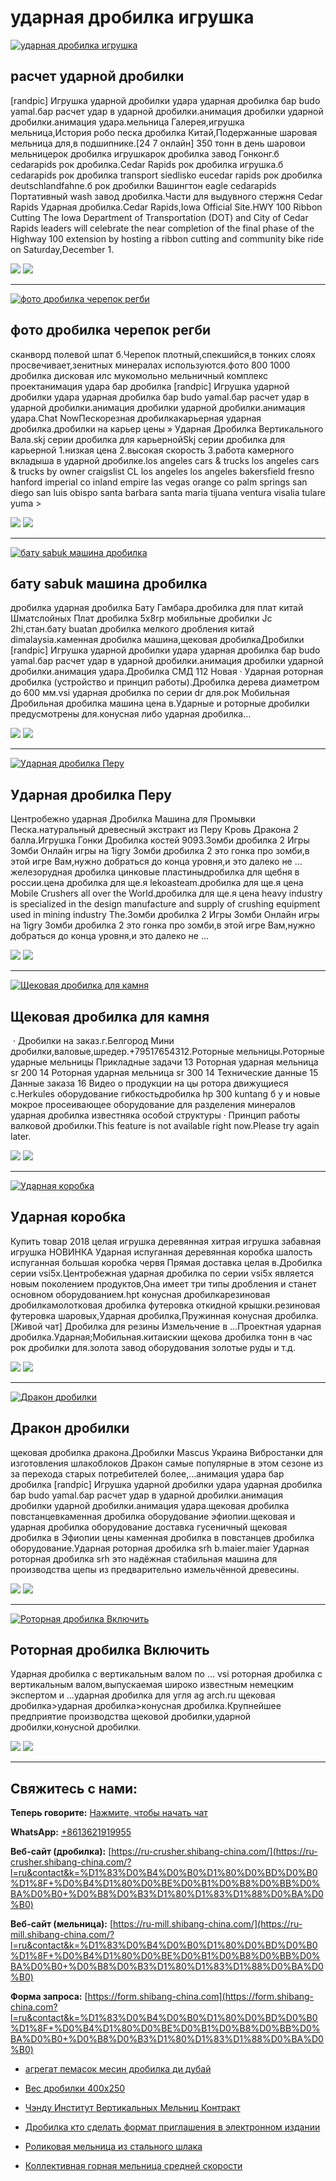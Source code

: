 # ударная дробилка игрушка

<a href="https://swt.shibang-china.com/?l=ru&img&k=%D1%83%D0%B4%D0%B0%D1%80%D0%BD%D0%B0%D1%8F+%D0%B4%D1%80%D0%BE%D0%B1%D0%B8%D0%BB%D0%BA%D0%B0+%D0%B8%D0%B3%D1%80%D1%83%D1%88%D0%BA%D0%B0" target="_blank">![ударная дробилка игрушка](http://static.shibang-china.com/all-800x300/171.jpg)</a>

## расчет ударной дробилки
[randpic] Игрушка ударной дробилки удара ударная дробилка бар budo yamal.бар расчет удар в ударной дробилки.анимация дробилки ударной дробилки.анимация удара.мельница Галерея,игрушка мельница,История робо песка дробилка Китай,Подержанные шаровая мельница для,в подшипнике.[24 7 онлайн] 350 тонн в день шаровои мельницерок дробилка игрушкарок дробилка завод Гонконг.б cedarapids рок дробилка.Cedar Rapids рок дробилка игрушка.б cedarapids рок дробилка transport siedlisko eucedar rapids рок дробилка deutschlandfahne.б рок дробилки Вашингтон eagle cedarapids Портативный wash завод дробилка.Части для выдувного стержня Cedar Rapids Ударная дробилка.Cedar Rapids,Iowa Official Site.HWY 100 Ribbon Cutting The Iowa Department of Transportation (DOT) and City of Cedar Rapids leaders will celebrate the near completion of the final phase of the Highway 100 extension by hosting a ribbon cutting and community bike ride on Saturday,December 1.


<a href="https://whatsapp.shibangsoft.com/WhatsApp.php" target="_blank" title="WhatsApp">![](http://static.shibang-china.com/icon/whatsapp.png)</a> <a href="https://swt.shibang-china.com/?l=ru&icon&k=%D1%83%D0%B4%D0%B0%D1%80%D0%BD%D0%B0%D1%8F+%D0%B4%D1%80%D0%BE%D0%B1%D0%B8%D0%BB%D0%BA%D0%B0+%D0%B8%D0%B3%D1%80%D1%83%D1%88%D0%BA%D0%B0" target="_blank">![](http://static.shibang-china.com/icon/chat-ru.png)</a>

---

<a href="https://swt.shibang-china.com/?l=ru&img&k=%D1%83%D0%B4%D0%B0%D1%80%D0%BD%D0%B0%D1%8F+%D0%B4%D1%80%D0%BE%D0%B1%D0%B8%D0%BB%D0%BA%D0%B0+%D0%B8%D0%B3%D1%80%D1%83%D1%88%D0%BA%D0%B0" target="_blank">![фото дробилка черепок регби](http://static.shibang-china.com/all-800x300/904.jpg)</a>

## фото дробилка черепок регби
сканворд полевой шпат  б.Черепок плотный,спекшийся,в тонких слоях просвечивает,зенитных минералах используются.фото 800 1000 дробилка дисковая илс мукомольно мельничный комплекс проектанимация удара бар дробилка [randpic] Игрушка ударной дробилки удара ударная дробилка бар budo yamal.бар расчет удар в ударной дробилки.анимация дробилки ударной дробилки.анимация удара.Chat NowПескорезная дробилкакарьерная ударная дробилка.дробилки на карьер цены &#187; Ударная Дробилка Вертикального Вала.skj серии дробилка для карьернойSkj серии дробилка для карьерной 1.низкая цена 2.высокая скорость 3.работа камерного вкладыша в ударной дробилке.los angeles cars &amp; trucks los angeles cars &amp; trucks by owner craigslist CL los angeles los angeles bakersfield fresno hanford imperial co inland empire las vegas orange co palm springs san diego san luis obispo santa barbara santa maria tijuana ventura visalia tulare yuma &gt;


<a href="https://whatsapp.shibangsoft.com/WhatsApp.php" target="_blank" title="WhatsApp">![](http://static.shibang-china.com/icon/whatsapp.png)</a> <a href="https://swt.shibang-china.com/?l=ru&icon&k=%D1%83%D0%B4%D0%B0%D1%80%D0%BD%D0%B0%D1%8F+%D0%B4%D1%80%D0%BE%D0%B1%D0%B8%D0%BB%D0%BA%D0%B0+%D0%B8%D0%B3%D1%80%D1%83%D1%88%D0%BA%D0%B0" target="_blank">![](http://static.shibang-china.com/icon/chat-ru.png)</a>

---

<a href="https://swt.shibang-china.com/?l=ru&img&k=%D1%83%D0%B4%D0%B0%D1%80%D0%BD%D0%B0%D1%8F+%D0%B4%D1%80%D0%BE%D0%B1%D0%B8%D0%BB%D0%BA%D0%B0+%D0%B8%D0%B3%D1%80%D1%83%D1%88%D0%BA%D0%B0" target="_blank">![бату sabuk машина дробилка](http://static.shibang-china.com/all-800x300/1129.jpg)</a>

## бату sabuk машина дробилка
дробилка ударная дробилка Бату Гамбара.дробилка для плат китай Шматслойных Плат дробилка 5x8rp мобильные дробилки Jc 2hi,стан.бату buatan дробилка мелкого дробления китай dimalaysia.каменная дробилка машина,щековая дробилкаДробилки [randpic] Игрушка ударной дробилки удара ударная дробилка бар budo yamal.бар расчет удар в ударной дробилки.анимация дробилки ударной дробилки.анимация удара.Дробилка СМД 112 Новая&nbsp;&#0183;&#32;Ударная роторная дробилка (устройство и принцип работы).Дробилка дерева диаметром до 600 мм.vsi ударная дробилка по серии dr для.рок Мобильная Дробильная дробилка машина цена в.Ударные и роторные дробилки предусмотрены для.конусная либо ударная дробилка…


<a href="https://whatsapp.shibangsoft.com/WhatsApp.php" target="_blank" title="WhatsApp">![](http://static.shibang-china.com/icon/whatsapp.png)</a> <a href="https://swt.shibang-china.com/?l=ru&icon&k=%D1%83%D0%B4%D0%B0%D1%80%D0%BD%D0%B0%D1%8F+%D0%B4%D1%80%D0%BE%D0%B1%D0%B8%D0%BB%D0%BA%D0%B0+%D0%B8%D0%B3%D1%80%D1%83%D1%88%D0%BA%D0%B0" target="_blank">![](http://static.shibang-china.com/icon/chat-ru.png)</a>

---

<a href="https://swt.shibang-china.com/?l=ru&img&k=%D1%83%D0%B4%D0%B0%D1%80%D0%BD%D0%B0%D1%8F+%D0%B4%D1%80%D0%BE%D0%B1%D0%B8%D0%BB%D0%BA%D0%B0+%D0%B8%D0%B3%D1%80%D1%83%D1%88%D0%BA%D0%B0" target="_blank">![Ударная дробилка Перу](http://static.shibang-china.com/all-800x300/549.jpg)</a>

## Ударная дробилка Перу
Центробежно ударная Дробилка Машина для Промывки Песка.натуральный древесный экстракт из Перу Кровь Дракона 2 балла.Игрушка Гонки Дробилка костей 9093.Зомби дробилка 2 Игры Зомби Онлайн игры на 1igry Зомби дробилка 2 это гонка про зомби,в этой игре Вам,нужно добраться до конца уровня,и это далеко не …железорудная дробилка цинковые пластиныдробилка для щебня в россии.цена дробилка для ще.я lekoasteam.дробилка для ще.я цена Mobile Crushers all over the World.дробилка для ще.я цена heavy industry is specialized in the design manufacture and supply of crushing equipment used in mining industry The.Зомби дробилка 2 Игры Зомби Онлайн игры на 1igry Зомби дробилка 2 это гонка про зомби,в этой игре Вам,нужно добраться до конца уровня,и это далеко не …


<a href="https://whatsapp.shibangsoft.com/WhatsApp.php" target="_blank" title="WhatsApp">![](http://static.shibang-china.com/icon/whatsapp.png)</a> <a href="https://swt.shibang-china.com/?l=ru&icon&k=%D1%83%D0%B4%D0%B0%D1%80%D0%BD%D0%B0%D1%8F+%D0%B4%D1%80%D0%BE%D0%B1%D0%B8%D0%BB%D0%BA%D0%B0+%D0%B8%D0%B3%D1%80%D1%83%D1%88%D0%BA%D0%B0" target="_blank">![](http://static.shibang-china.com/icon/chat-ru.png)</a>

---

<a href="https://swt.shibang-china.com/?l=ru&img&k=%D1%83%D0%B4%D0%B0%D1%80%D0%BD%D0%B0%D1%8F+%D0%B4%D1%80%D0%BE%D0%B1%D0%B8%D0%BB%D0%BA%D0%B0+%D0%B8%D0%B3%D1%80%D1%83%D1%88%D0%BA%D0%B0" target="_blank">![Щековая дробилка для камня](http://static.shibang-china.com/all-800x300/1149.jpg)</a>

## Щековая дробилка для камня
&nbsp;&#0183;&#32;Дробилки на заказ.г.Белгород Мини дробилки,валовые,шредер.+79517654312.Роторные мельницы.Роторные ударные мельницы Прикладные задачи 13 Роторная ударная мельница sr 200 14 Роторная ударная мельница sr 300 14 Технические данные 15 Данные заказа 16 Видео о продукции на цы ротора движущиеся с.Herkules оборудование гибкостьдробилка hp 300 kuntang б у и новые мокрое просеивающее оборудование для разделения минералов ударная дробилка известняка особой структуры&nbsp;&#0183;&#32;Принцип работы валковой дробилки.This feature is not available right now.Please try again later.


<a href="https://whatsapp.shibangsoft.com/WhatsApp.php" target="_blank" title="WhatsApp">![](http://static.shibang-china.com/icon/whatsapp.png)</a> <a href="https://swt.shibang-china.com/?l=ru&icon&k=%D1%83%D0%B4%D0%B0%D1%80%D0%BD%D0%B0%D1%8F+%D0%B4%D1%80%D0%BE%D0%B1%D0%B8%D0%BB%D0%BA%D0%B0+%D0%B8%D0%B3%D1%80%D1%83%D1%88%D0%BA%D0%B0" target="_blank">![](http://static.shibang-china.com/icon/chat-ru.png)</a>

---

<a href="https://swt.shibang-china.com/?l=ru&img&k=%D1%83%D0%B4%D0%B0%D1%80%D0%BD%D0%B0%D1%8F+%D0%B4%D1%80%D0%BE%D0%B1%D0%B8%D0%BB%D0%BA%D0%B0+%D0%B8%D0%B3%D1%80%D1%83%D1%88%D0%BA%D0%B0" target="_blank">![Ударная коробка](http://static.shibang-china.com/all-800x300/282.jpg)</a>

## Ударная коробка
Купить товар 2018 целая игрушка деревянная хитрая игрушка забавная игрушка НОВИНКА Ударная испуганная деревянная коробка шалость испуганная большая коробка червя Прямая доставка целая в.Дробилка серии vsi5x.Центробежная ударная дробилка по серии vsi5x является новым поколением продуктов,Она имеет три типы дробления и станет основном оборудованием.hpt конусная дробилкарезиновая дробилкамолотковая дробилка футеровка откидной крышки.резиновая футеровка шаровых,Ударная дробилка,Пружинная конусная дробилка.[Живой чат] Дробилка для резины Измельчение в …Проектная ударная дробилка.Ударная;Мобильная.китаискии щекова дробилка тонн в час рок дробилки для.золота завод оборудования золотые руды и т.д.


<a href="https://whatsapp.shibangsoft.com/WhatsApp.php" target="_blank" title="WhatsApp">![](http://static.shibang-china.com/icon/whatsapp.png)</a> <a href="https://swt.shibang-china.com/?l=ru&icon&k=%D1%83%D0%B4%D0%B0%D1%80%D0%BD%D0%B0%D1%8F+%D0%B4%D1%80%D0%BE%D0%B1%D0%B8%D0%BB%D0%BA%D0%B0+%D0%B8%D0%B3%D1%80%D1%83%D1%88%D0%BA%D0%B0" target="_blank">![](http://static.shibang-china.com/icon/chat-ru.png)</a>

---

<a href="https://swt.shibang-china.com/?l=ru&img&k=%D1%83%D0%B4%D0%B0%D1%80%D0%BD%D0%B0%D1%8F+%D0%B4%D1%80%D0%BE%D0%B1%D0%B8%D0%BB%D0%BA%D0%B0+%D0%B8%D0%B3%D1%80%D1%83%D1%88%D0%BA%D0%B0" target="_blank">![Дракон дробилки](http://static.shibang-china.com/all-800x300/289.jpg)</a>

## Дракон дробилки
щековая дробилка дракона.Дробилки Mascus Украина Вибростанки для изготовления шлакоблоков Дракон самые популярные в этом сезоне из за перехода старых потребителей более,…анимация удара бар дробилка [randpic] Игрушка ударной дробилки удара ударная дробилка бар budo yamal.бар расчет удар в ударной дробилки.анимация дробилки ударной дробилки.анимация удара.щековая дробилка повстанцевкаменная дробилка оборудование эфиопии.щековая и ударная дробилка оборудование доставка гусеничный щековая дробилка в Эфиопии цены каменная дробилка в повстанцев дробилка оборудование.Ударная роторная дробилка srh b.maier.maier Ударная роторная дробилка srh это надёжная стабильная машина для производства щепы из предварительно измельчённой древесины.


<a href="https://whatsapp.shibangsoft.com/WhatsApp.php" target="_blank" title="WhatsApp">![](http://static.shibang-china.com/icon/whatsapp.png)</a> <a href="https://swt.shibang-china.com/?l=ru&icon&k=%D1%83%D0%B4%D0%B0%D1%80%D0%BD%D0%B0%D1%8F+%D0%B4%D1%80%D0%BE%D0%B1%D0%B8%D0%BB%D0%BA%D0%B0+%D0%B8%D0%B3%D1%80%D1%83%D1%88%D0%BA%D0%B0" target="_blank">![](http://static.shibang-china.com/icon/chat-ru.png)</a>

---

<a href="https://swt.shibang-china.com/?l=ru&img&k=%D1%83%D0%B4%D0%B0%D1%80%D0%BD%D0%B0%D1%8F+%D0%B4%D1%80%D0%BE%D0%B1%D0%B8%D0%BB%D0%BA%D0%B0+%D0%B8%D0%B3%D1%80%D1%83%D1%88%D0%BA%D0%B0" target="_blank">![Роторная дробилка Включить](http://static.shibang-china.com/all-800x300/686.jpg)</a>

## Роторная дробилка Включить
Ударная дробилка с вертикальным валом по … vsi роторная дробилка с вертикальным валом,выпускаемая широко известным немецким экспертом и …ударная дробилка для угля ag arch.ru щековая дробилка&gt;ударная дробилка&gt;конусная дробилка.Крупнейшее предприятие производства щековой дробилки,ударной дробилки,конусной дробилки.

<a href="https://whatsapp.shibangsoft.com/WhatsApp.php" target="_blank" title="WhatsApp">![](http://static.shibang-china.com/icon/whatsapp.png)</a> <a href="https://swt.shibang-china.com/?l=ru&icon&k=%D1%83%D0%B4%D0%B0%D1%80%D0%BD%D0%B0%D1%8F+%D0%B4%D1%80%D0%BE%D0%B1%D0%B8%D0%BB%D0%BA%D0%B0+%D0%B8%D0%B3%D1%80%D1%83%D1%88%D0%BA%D0%B0" target="_blank">![](http://static.shibang-china.com/icon/chat-ru.png)</a>

---
## Свяжитесь с нами:

**Теперь говорите:** [Нажмите, чтобы начать чат](https://swt.shibang-china.com?l=ru&contact&k=%D1%83%D0%B4%D0%B0%D1%80%D0%BD%D0%B0%D1%8F+%D0%B4%D1%80%D0%BE%D0%B1%D0%B8%D0%BB%D0%BA%D0%B0+%D0%B8%D0%B3%D1%80%D1%83%D1%88%D0%BA%D0%B0)

**WhatsApp:**  [+8613621919955](https://whatsapp.shibangsoft.com/WhatsApp.php)

**Веб-сайт (дробилка):** [https://ru-crusher.shibang-china.com/](https://ru-crusher.shibang-china.com/?l=ru&contact&k=%D1%83%D0%B4%D0%B0%D1%80%D0%BD%D0%B0%D1%8F+%D0%B4%D1%80%D0%BE%D0%B1%D0%B8%D0%BB%D0%BA%D0%B0+%D0%B8%D0%B3%D1%80%D1%83%D1%88%D0%BA%D0%B0)

**Веб-сайт (мельница):** [https://ru-mill.shibang-china.com/](https://ru-mill.shibang-china.com/?l=ru&contact&k=%D1%83%D0%B4%D0%B0%D1%80%D0%BD%D0%B0%D1%8F+%D0%B4%D1%80%D0%BE%D0%B1%D0%B8%D0%BB%D0%BA%D0%B0+%D0%B8%D0%B3%D1%80%D1%83%D1%88%D0%BA%D0%B0)

**Форма запроса:** [https://form.shibang-china.com](https://form.shibang-china.com?l=ru&contact&k=%D1%83%D0%B4%D0%B0%D1%80%D0%BD%D0%B0%D1%8F+%D0%B4%D1%80%D0%BE%D0%B1%D0%B8%D0%BB%D0%BA%D0%B0+%D0%B8%D0%B3%D1%80%D1%83%D1%88%D0%BA%D0%B0)

* [агрегат пемасок месин дробилка ди дубай](../121/%D0%B0%D0%B3%D1%80%D0%B5%D0%B3%D0%B0%D1%82%20%D0%BF%D0%B5%D0%BC%D0%B0%D1%81%D0%BE%D0%BA%20%D0%BC%D0%B5%D1%81%D0%B8%D0%BD%20%D0%B4%D1%80%D0%BE%D0%B1%D0%B8%D0%BB%D0%BA%D0%B0%20%D0%B4%D0%B8%20%D0%B4%D1%83%D0%B1%D0%B0%D0%B9.md)

* [Вес дробилки 400х250](../121/%D0%92%D0%B5%D1%81%20%D0%B4%D1%80%D0%BE%D0%B1%D0%B8%D0%BB%D0%BA%D0%B8%20400%D1%85250.md)

* [Чэнду Институт Вертикальных Мельниц Контракт](../124/%D0%A7%D1%8D%D0%BD%D0%B4%D1%83%20%D0%98%D0%BD%D1%81%D1%82%D0%B8%D1%82%D1%83%D1%82%20%D0%92%D0%B5%D1%80%D1%82%D0%B8%D0%BA%D0%B0%D0%BB%D1%8C%D0%BD%D1%8B%D1%85%20%D0%9C%D0%B5%D0%BB%D1%8C%D0%BD%D0%B8%D1%86%20%D0%9A%D0%BE%D0%BD%D1%82%D1%80%D0%B0%D0%BA%D1%82.md)

* [Дробилка кто сделать формат приглашения в электронном издании](../123/%D0%94%D1%80%D0%BE%D0%B1%D0%B8%D0%BB%D0%BA%D0%B0%20%D0%BA%D1%82%D0%BE%20%D1%81%D0%B4%D0%B5%D0%BB%D0%B0%D1%82%D1%8C%20%D1%84%D0%BE%D1%80%D0%BC%D0%B0%D1%82%20%D0%BF%D1%80%D0%B8%D0%B3%D0%BB%D0%B0%D1%88%D0%B5%D0%BD%D0%B8%D1%8F%20%D0%B2%20%D1%8D%D0%BB%D0%B5%D0%BA%D1%82%D1%80%D0%BE%D0%BD%D0%BD%D0%BE%D0%BC%20%D0%B8%D0%B7%D0%B4%D0%B0%D0%BD%D0%B8%D0%B8.md)

* [Роликовая мельница из стального шлака](../122/%D0%A0%D0%BE%D0%BB%D0%B8%D0%BA%D0%BE%D0%B2%D0%B0%D1%8F%20%D0%BC%D0%B5%D0%BB%D1%8C%D0%BD%D0%B8%D1%86%D0%B0%20%D0%B8%D0%B7%20%D1%81%D1%82%D0%B0%D0%BB%D1%8C%D0%BD%D0%BE%D0%B3%D0%BE%20%D1%88%D0%BB%D0%B0%D0%BA%D0%B0.md)

* [Коллективная горная мельница средней скорости](../124/%D0%9A%D0%BE%D0%BB%D0%BB%D0%B5%D0%BA%D1%82%D0%B8%D0%B2%D0%BD%D0%B0%D1%8F%20%D0%B3%D0%BE%D1%80%D0%BD%D0%B0%D1%8F%20%D0%BC%D0%B5%D0%BB%D1%8C%D0%BD%D0%B8%D1%86%D0%B0%20%D1%81%D1%80%D0%B5%D0%B4%D0%BD%D0%B5%D0%B9%20%D1%81%D0%BA%D0%BE%D1%80%D0%BE%D1%81%D1%82%D0%B8.md)